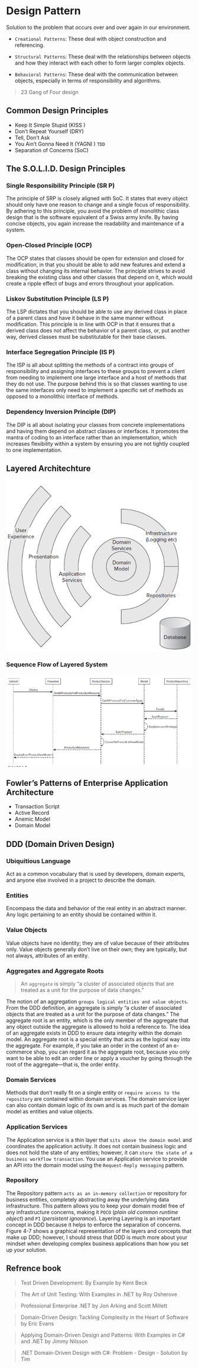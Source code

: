 # Design Pattern
Solution to the problem that occurs over and over again in our environment.

* `Creational Patterns`: These deal with object construction and referencing.

* `Structural Patterns`: These deal with the relationships between objects and how they interact with each other to form larger complex objects.

* `Behavioral Patterns`: These deal with the communication between objects, especially in terms of responsibility and algorithms.

>23 Gang of Four design

## Common Design Principles

* Keep It Simple Stupid (KISS )
* Don’t Repeat Yourself (DRY)
* Tell, Don’t Ask
* You Ain’t Gonna Need It (YAGNI ) `TDD`
* Separation of Concerns (SoC)

## The S.O.L.I.D. Design Principles
### Single Responsibility Principle (SR P)
The principle of SRP is closely aligned with SoC. It states that every object should only have one
reason to change and a single focus of responsibility. By adhering to this principle, you avoid the
problem of monolithic class design that is the software equivalent of a Swiss army knife. By having
concise objects, you again increase the readability and maintenance of a system.
### Open-Closed Principle (OCP)
The OCP states that classes should be open for extension and closed for modification, in that you
should be able to add new features and extend a class without changing its internal behavior. The
principle strives to avoid breaking the existing class and other classes that depend on it, which
would create a ripple effect of bugs and errors throughout your application.
### Liskov Substitution Principle (LS P)
The LSP dictates that you should be able to use any derived class in place of a parent class and have it
behave in the same manner without modification. This principle is in line with OCP in that it ensures
that a derived class does not affect the behavior of a parent class, or, put another way, derived classes
must be substitutable for their base classes.
### Interface Segregation Principle (IS P)
The ISP is all about splitting the methods of a contract into groups of responsibility and assigning
interfaces to these groups to prevent a client from needing to implement one large interface and a
host of methods that they do not use. The purpose behind this is so that classes wanting to use the
same interfaces only need to implement a specific set of methods as opposed to a monolithic interface
of methods.
### Dependency Inversion Principle (DIP)
The DIP is all about isolating your classes from concrete implementations and having them depend on
abstract classes or interfaces. It promotes the mantra of coding to an interface rather than an implementation,
which increases flexibility within a system by ensuring you are not tightly coupled to one
implementation.

## Layered Architechture
![Clean Architecture](/images/LayeredArchitechture.png)

### Sequence Flow of Layered System
![imagess](/images/SequenceFlowProduct.png)

## Fowler’s Patterns of Enterprise Application Architecture
* Transaction Script
* Active Record
* Anemic Model
* Domain Model

## DDD (Domain Driven Design)

### Ubiquitious Language
Act as a common vocabulary that is used by
developers, domain experts, and anyone else involved in a project to describe the domain.

### Entities
Encompass the data and behavior of the real entity in an abstract manner. Any logic pertaining to an entity should be contained within it.

### Value Objects
Value objects have no identity; they are of value because of their attributes only. Value objects generally don’t live on their own; they are typically, but not always, attributes of an entity.

### Aggregates and Aggregate Roots

>An `aggregate` is simply “a cluster of associated objects that are treated as a unit for the purpose of data
changes.”

The notion of an aggregation `groups logical entities and value objects`. From the DDD definition, an aggregate is simply “a cluster of associated objects that are treated as a unit for the purpose of data changes.” The aggregate root is an entity, which is the only member of the aggregate that any object outside the aggregate is allowed to hold a reference to. The idea of an aggregate exists in DDD to
ensure data integrity within the domain model. An aggregate root is a special entity that acts as the logical way into the aggregate. For example, if you take an order in the context of an e-commerce shop, you can regard it as the aggregate root, because you only want to be able to edit an order line or apply a voucher by going through the root of the aggregate—that is, the order entity.

### Domain Services
Methods that don’t really fit on a single entity or `require access to the repository` are contained within domain services. The domain service layer can also contain domain logic of its own and is as much part of the domain model as
entities and value objects.
### Application Services
The Application service is a thin layer that `sits above the domain model` and coordinates the application activity. It does not contain business logic and does not hold the state of any entities; however, it can `store the state of a business workflow transaction`. You use an Application service to provide an API into the domain model using the `Request-Reply messaging` pattern.
### Repository
The Repository pattern `acts as an in-memory collection` or repository for business entities, completely abstracting away the underlying data infrastructure. This pattern allows you to keep your domain model free of any infrastructure concerns, making it `POCO` (*plain old common runtime object*) and `PI` (*persistent ignorance*).
Layering
Layering is an important concept in DDD because it helps to enforce the separation of concerns.
Figure 4-7 shows a graphical representation of the layers and concepts that make up DDD; however,
I should stress that DDD is much more about your mindset when developing complex business applications
than how you set up your solution.




















## Refrence book
>Test Driven Development: By Example by Kent Beck

>The Art of Unit Testing: With Examples in .NET by Roy Osherove

>Professional Enterprise .NET by Jon Arking and Scott Millett

>Domain-Driven Design: Tackling Complexity in the Heart of Software by Eric Evans

>Applying Domain-Driven Design and Patterns: With Examples in C# and .NET by Jimmy Nilsson

>.NET Domain-Driven Design with C#: Problem - Design - Solution by Tim 


